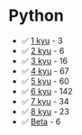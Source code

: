 # Python
* :white_check_mark: [1 kyu](/codewars/solutions/python/1%20kyu) - 3
* :white_check_mark: [2 kyu](/codewars/solutions/python/2%20kyu) - 6
* :white_check_mark: [3 kyu](/codewars/solutions/python/3%20kyu) - 16
* :white_check_mark: [4 kyu](/codewars/solutions/python/4%20kyu) - 67
* :white_check_mark: [5 kyu](/codewars/solutions/python/5%20kyu) - 60
* :white_check_mark: [6 kyu](/codewars/solutions/python/6%20kyu) - 142
* :white_check_mark: [7 kyu](/codewars/solutions/python/7%20kyu) - 34
* :white_check_mark: [8 kyu](/codewars/solutions/python/8%20kyu) - 23
* :white_check_mark: [Beta](/codewars/solutions/python/Beta) - 6